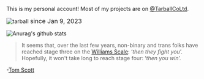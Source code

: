 This is my personal account! Most of my projects are on [@TarballCoLtd](https://github.com/TarballCoLtd).

<p align="left"><img src="https://komarev.com/ghpvc/?username=tarbaii&label=Profile%20Views" alt="tarbaII"/> <font size=3>since Jan 9, 2023</font></p>

![Anurag's github stats](https://github-readme-stats.vercel.app/api?username=tarbaii&show_icons=true&theme=dracula&count_private=true)

> It seems that, over the last few years, non-binary and trans folks have reached stage three on the [Williams Scale](https://www.youtube.com/watch?v=YkNY_Pkzd7g): 
> ‘*then they fight you*’. Hopefully, it won't take long to reach stage four: ‘*then you win*’.

\-[Tom Scott](https://www.tomscott.com/gender-neutral-pronouns/)
